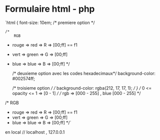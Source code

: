 # Formulaire html - php

`html {
    font-size: 10em;
    /* premiere option */
    
    /* 
        RGB
 - rouge => red => R => [00;ff]   == f1
 - vert => green => G => [00;ff]
 - blue => blue => B => [00;ff]
    */

    /* deuxieme option avec les codes hexadecimaux*/
    background-color:  #002574ff;

    /* troisieme option */
    /* background-color: rgba(212, 17, 17, 1); */
}
/* 0 <= opacity <= 1 => [0 - 1] */
/* rgb => [000 - 255] , blue [000 - 255]  */

/* RGB
 - rouge => red => R => [00;ff]   == f1
 - vert => green => G => [00;ff]
 - blue => blue => B => [00;ff] */`


en local // localhost , 127.0.0.1